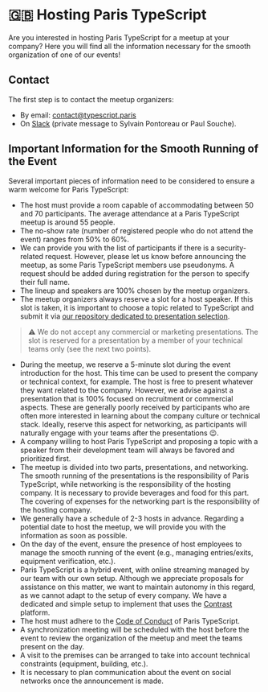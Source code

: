 # 🇬🇧 Hosting Paris TypeScript

Are you interested in hosting Paris TypeScript for a meetup at your company? Here you will find all the information necessary for the smooth organization of one of our events!

## Contact

The first step is to contact the meetup organizers:
- By email: contact@typescript.paris
- On [Slack](https://join.slack.com/t/typescript-paris/shared_invite/zt-4d4kroc7-4KnJfeIshMjJh4PlZZQVRg) (private message to Sylvain Pontoreau or Paul Souche).

## Important Information for the Smooth Running of the Event

Several important pieces of information need to be considered to ensure a warm welcome for Paris TypeScript:

- The host must provide a room capable of accommodating between 50 and 70 participants. The average attendance at a Paris TypeScript meetup is around 55 people.
- The no-show rate (number of registered people who do not attend the event) ranges from 50% to 60%.
- We can provide you with the list of participants if there is a security-related request. However, please let us know before announcing the meetup, as some Paris TypeScript members use pseudonyms. A request should be added during registration for the person to specify their full name.
- The lineup and speakers are 100% chosen by the meetup organizers.
- The meetup organizers always reserve a slot for a host speaker. If this slot is taken, it is important to choose a topic related to TypeScript and submit it via [our repository dedicated to presentation selection](https://github.com/ParisTypeScript/talks).
> ⚠ We do not accept any commercial or marketing presentations. The slot is reserved for a presentation by a member of your technical teams only (see the next two points).
- During the meetup, we reserve a 5-minute slot during the event introduction for the host. This time can be used to present the company or technical context, for example. The host is free to present whatever they want related to the company. However, we advise against a presentation that is 100% focused on recruitment or commercial aspects. These are generally poorly received by participants who are often more interested in learning about the company culture or technical stack. Ideally, reserve this aspect for networking, as participants will naturally engage with your teams after the presentations 😉.
- A company willing to host Paris TypeScript and proposing a topic with a speaker from their development team will always be favored and prioritized first.
- The meetup is divided into two parts, presentations, and networking. The smooth running of the presentations is the responsibility of Paris TypeScript, while networking is the responsibility of the hosting company. It is necessary to provide beverages and food for this part. The covering of expenses for the networking part is the responsibility of the hosting company.
- We generally have a schedule of 2-3 hosts in advance. Regarding a potential date to host the meetup, we will provide you with the information as soon as possible.
- On the day of the event, ensure the presence of host employees to manage the smooth running of the event (e.g., managing entries/exits, equipment verification, etc.).
- Paris TypeScript is a hybrid event, with online streaming managed by our team with our own setup. Although we appreciate proposals for assistance on this matter, we want to maintain autonomy in this regard, as we cannot adapt to the setup of every company. We have a dedicated and simple setup to implement that uses the [Contrast](https://www.getcontrast.io/) platform.
- The host must adhere to the [Code of Conduct](https://github.com/ParisTypeScript/ParisTypeScript.github.io/blob/master/CODE_OF_CONDUCT.md) of Paris TypeScript.
- A synchronization meeting will be scheduled with the host before the event to review the organization of the meetup and meet the teams present on the day.
- A visit to the premises can be arranged to take into account technical constraints (equipment, building, etc.).
- It is necessary to plan communication about the event on social networks once the announcement is made.

